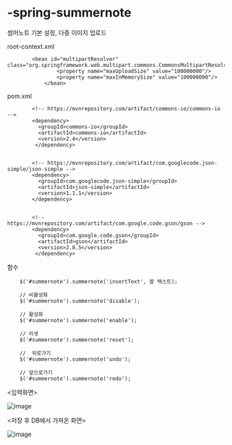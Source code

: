 # -spring-summernote

썸머노트 기본 설정, 다중 이미지 업로드

root-context.xml

      		<bean id="multipartResolver" class="org.springframework.web.multipart.commons.CommonsMultipartResolver">
		    		<property name="maxUploadSize" value="100000000"/>
		    		<property name="maxInMemorySize" value="100000000"/>
	    		</bean>
      
      
      
pom.xml

      		<!-- https://mvnrepository.com/artifact/commons-io/commons-io -->
		  	<dependency>
			  <groupId>commons-io</groupId>
			  <artifactId>commons-io</artifactId>
			  <version>2.4</version>
		 	 </dependency>
      
      
      		<!-- https://mvnrepository.com/artifact/com.googlecode.json-simple/json-simple -->
		  	<dependency>
			  <groupId>com.googlecode.json-simple</groupId>
			  <artifactId>json-simple</artifactId>
			  <version>1.1.1</version>
		  	</dependency>
      
      
      		<!-- https://mvnrepository.com/artifact/com.google.code.gson/gson -->
		  	<dependency>
			  <groupId>com.google.code.gson</groupId>
			  <artifactId>gson</artifactId>
			  <version>2.8.5</version>
		 	 </dependency>
			 


함수



		$('#summernote').summernote('insertText', 쓸 텍스트);

		// 비활성화
		$('#summernote').summernote('disable');

		// 활성화
		$('#summernote').summernote('enable');

		// 리셋
		$('#summernote').summernote('reset');

		//  뒤로가기
		$('#summernote').summernote('undo');

		// 앞으로가기
		$('#summernote').summernote('redo');
      
      
<입력화면>

![image](https://user-images.githubusercontent.com/84279882/132457578-22234948-148d-4f67-8b3c-688df24c9b81.png)

<저장 후 DB에서 가져온 화면>

![image](https://user-images.githubusercontent.com/84279882/132457828-85c9e1c1-f77c-4167-8f09-f28984b971c5.png)


